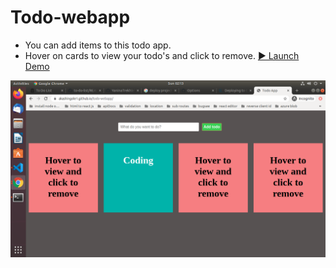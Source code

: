 # Todo-webapp
- You can add items to this todo app.
- Hover on cards to view your todo's and click to remove.
[▶️ Launch Demo](https://https://akashingole1.github.io/todo-webapp/)

![Demo](/images/todo.png)

